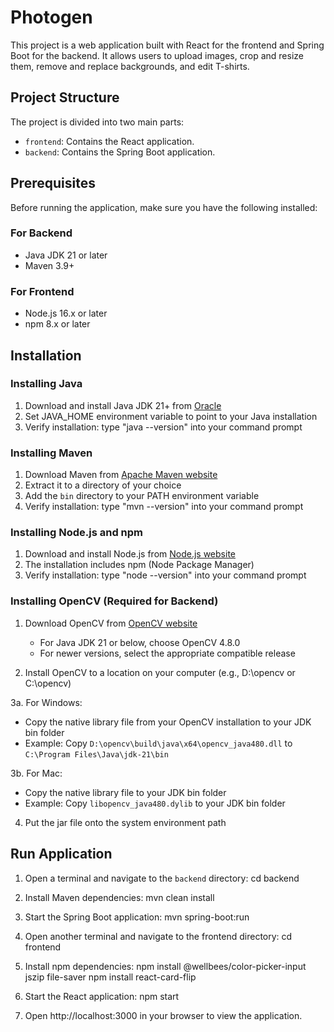 # Photogen

This project is a web application built with React for the frontend and Spring Boot for the backend. It allows users to upload images, crop and resize them, remove and replace backgrounds, and edit T-shirts.

## Project Structure

The project is divided into two main parts:

- `frontend`: Contains the React application.
- `backend`: Contains the Spring Boot application.

## Prerequisites

Before running the application, make sure you have the following installed:

### For Backend
- Java JDK 21 or later
- Maven 3.9+ 

### For Frontend
- Node.js 16.x or later
- npm 8.x or later

## Installation

### Installing Java
1. Download and install Java JDK 21+ from [Oracle](https://www.oracle.com/java/technologies/downloads/)
2. Set JAVA_HOME environment variable to point to your Java installation
3. Verify installation: type "java --version" into your command prompt

### Installing Maven
1. Download Maven from [Apache Maven website](https://maven.apache.org/download.cgi)
2. Extract it to a directory of your choice
3. Add the `bin` directory to your PATH environment variable
4. Verify installation: type "mvn --version" into your command prompt

### Installing Node.js and npm
1. Download and install Node.js from [Node.js website](https://nodejs.org/)
2. The installation includes npm (Node Package Manager)
3. Verify installation: type "node --version" into your command prompt

### Installing OpenCV (Required for Backend)
1. Download OpenCV from [OpenCV website](https://opencv.org/releases/)
   - For Java JDK 21 or below, choose OpenCV 4.8.0
   - For newer versions, select the appropriate compatible release

2. Install OpenCV to a location on your computer (e.g., D:\opencv or C:\opencv)

3a. For Windows:
   - Copy the native library file from your OpenCV installation to your JDK bin folder
   - Example: Copy `D:\opencv\build\java\x64\opencv_java480.dll` to `C:\Program Files\Java\jdk-21\bin`
   
3b. For Mac:
   - Copy the native library file to your JDK bin folder
   - Example: Copy `libopencv_java480.dylib` to your JDK bin folder
   
4. Put the jar file onto the system environment path

## Run Application

1. Open a terminal and navigate to the `backend` directory:
   cd backend

2. Install Maven dependencies:
   mvn clean install

3. Start the Spring Boot application:
   mvn spring-boot:run

4. Open another terminal and navigate to the frontend directory:
   cd frontend

5. Install npm dependencies:
   npm install @wellbees/color-picker-input jszip file-saver
   npm install react-card-flip

6. Start the React application:
   npm start

7. Open http://localhost:3000 in your browser to view the application.

